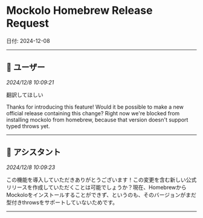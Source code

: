 # Mockolo Homebrew Release Request

日付: 2024-12-08

---

## 👤 ユーザー
*2024/12/8 10:09:21*

翻訳してほしい

Thanks for introducing this feature! Would it be possible to make a new official release containing this change? Right now we're blocked from installing mockolo from homebrew, because that version doesn't support typed throws yet.

---

## 🤖 アシスタント
*2024/12/8 10:09:23*

この機能を導入していただきありがとうございます！この変更を含む新しい公式リリースを作成していただくことは可能でしょうか？現在、HomebrewからMockoloをインストールすることができず、というのも、そのバージョンがまだ型付きthrowsをサポートしていないためです。

---
